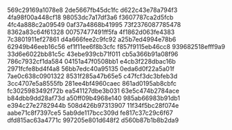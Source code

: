 569c29169a1078e8
2de5667fb45dc1fc
d622c43e78a794f3
4fa98f00a448cf18
98053dc7a17df3a6
f3607787ca2d5fcb
4fc4a888c2a09549
0af37a4868b41995
73f2376087785478
8362a83c64f61328
00757477491ff5fa
4f1862d063fe4383
7c3801911ef27861
d4a666fee2c9fc92
a25b7ed4994e78b6
62949b46eeb16c56
ef1f11ee6f8b3cfc
f857f9115eb46cc8
939682518efff9a9
33d6e6022bb81c5c
43ebe939cb71f011
cb5a366b91a08f96
786c7932cf1da584
04151a47f0508bb1
e4cb3f228dbac16b
2971fcfe8bd4f4a8
56bb7edc40a95135
0eda6d0f22a5a01f
7ae0c638c0901322
8531f285a47b65e5
c47fcf3dc3bfeb3d
3cc4707e5a8555fb
281ee4bf4960caec
861ad0195ab8cbfc
fc3025983492f72b
ea541127dbe3b031
63e5c474b2784ace
b84dbb9dd28af73d
a50ff09b4968e140
985ab66983b91db1
e394c27e2782944b
508d426b97313907
11f34f5bc28f074e
aabe71c8f7397ce5
5ab9de117bcc309d
fe817c37c29c6f67
dfd815ac63a4771c
997205e801d648f2
d560b87b1b8b2da9
